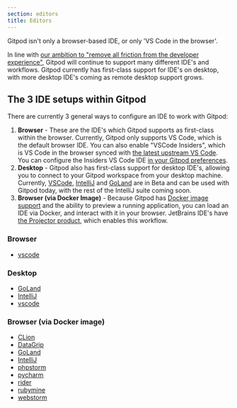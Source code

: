```yaml
---
section: editors
title: Editors
---
```


Gitpod isn't only a browser-based IDE, or only 'VS Code in the browser'.

In line with [our ambition to "remove all friction from the developer experience"](https://www.notion.so/gitpod/Values-Attributes-2ed4c2f93c84499b98e3b5389980992e), Gitpod will continue to support many different IDE's and workflows. Gitpod currently has first-class support for IDE's on desktop, with more desktop IDE's coming as remote desktop support grows.

## The 3 IDE setups within Gitpod

There are currently 3 general ways to configure an IDE to work with Gitpod:

1. **Browser** - These are the IDE's which Gitpod supports as first-class within the browser. Currently, Gitpod only supports VS Code, which is the default browser IDE. You can also enable "VSCode Insiders", which is VS Code in the browser synced with [the latest upstream VS Code](https://github.com/microsoft/vscode). You can configure the Insiders VS Code IDE [in your Gitpod preferences](https://gitpod.io/preferences).
1. **Desktop** - Gitpod also has first-class support for desktop IDE's, allowing you to connect to your Gitpod workspace from your desktop machine. Currently, [VSCode](/vscode), [IntelliJ](/intellij) and [GoLand](/goland) are in Beta and can be used with Gitpod today, with the rest of the IntelliJ suite coming soon.
1. **Browser (via Docker Image)** - Because Gitpod has [Docker image support](/docs/config-docker) and the ability to preview a running application, you can load an IDE via Docker, and interact with it in your browser. JetBrains IDE's have [the Projector product](https://lp.jetbrains.com/projector/), which enables this workflow.

### Browser

- [vscode](editors/vscode)

### Desktop

- [GoLand](editors/goland)
- [IntelliJ](editors/intellij)
- [vscode](editors/vscode)

### Browser (via Docker image)

- [CLion](editors/clion)
- [DataGrip](editors/datagrip)
- [GoLand](editors/goland)
- [IntelliJ](editors/intellij)
- [phpstorm](editors/phpstorm)
- [pycharm](editors/pycharm)
- [rider](editors/rider)
- [rubymine](editors/rubymine)
- [webstorm](editors/webstorm)
